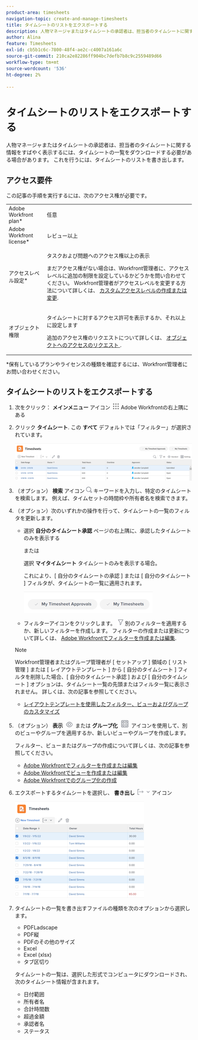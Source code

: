```yaml
---
product-area: timesheets
navigation-topic: create-and-manage-timesheets
title: タイムシートのリストをエクスポートする
description: 人物マネージャまたはタイムシートの承認者は、担当者のタイムシートに関する情報をすばやく表示するには、タイムシートの一覧をダウンロードする必要がある場合があります。 これを行うには、タイムシートのリストを書き出します。
author: Alina
feature: Timesheets
exl-id: cb5b1c6c-7800-48f4-ae2c-c4007a161a6c
source-git-commit: 210ca2e82286ff904bc7defb7b8c9c2559489d66
workflow-type: tm+mt
source-wordcount: '536'
ht-degree: 2%

---
```


# タイムシートのリストをエクスポートする

人物マネージャまたはタイムシートの承認者は、担当者のタイムシートに関する情報をすばやく表示するには、タイムシートの一覧をダウンロードする必要がある場合があります。 これを行うには、タイムシートのリストを書き出します。

## アクセス要件

この記事の手順を実行するには、次のアクセス権が必要です。

<table style="table-layout:auto"> 
 <col> 
 <col> 
 <tbody> 
  <tr> 
   <td role="rowheader">Adobe Workfront plan*</td> 
   <td> <p>任意</p> </td> 
  </tr> 
  <tr> 
   <td role="rowheader">Adobe Workfront license*</td> 
   <td> <p>レビュー以上</p> </td> 
  </tr> 
  <tr> 
   <td role="rowheader">アクセスレベル設定*</td> 
   <td> <p>タスクおよび問題へのアクセス権以上の表示</p> <p>まだアクセス権がない場合は、Workfront管理者に、アクセスレベルに追加の制限を設定しているかどうかを問い合わせてください。 Workfront管理者がアクセスレベルを変更する方法について詳しくは、 <a href="../../administration-and-setup/add-users/configure-and-grant-access/create-modify-access-levels.md" class="MCXref xref">カスタムアクセスレベルの作成または変更</a>.</p> </td> 
  </tr> 
  <tr> 
   <td role="rowheader">オブジェクト権限</td> 
   <td> <p>タイムシートに対するアクセス許可を表示するか、それ以上に設定します</p> <p>追加のアクセス権のリクエストについて詳しくは、 <a href="../../workfront-basics/grant-and-request-access-to-objects/request-access.md" class="MCXref xref">オブジェクトへのアクセスのリクエスト </a>.</p> </td> 
  </tr> 
 </tbody> 
</table>

*保有しているプランやライセンスの種類を確認するには、Workfront管理者にお問い合わせください。

## タイムシートのリストをエクスポートする

1. 次をクリック： **メインメニュー** アイコン ![](assets/main-menu-icon.png) Adobe Workfrontの右上隅にある

1. クリック **タイムシート**. この **すべて** デフォルトでは「フィルター」が選択されています。

   ![](assets/timesheet-list-one-timesheet-selected-nwe-350x70.png)

1. （オプション） **検索** アイコン ![](assets/search-icon.png) キーワードを入力し、特定のタイムシートを検索します。 例えば、タイムセットの時間枠や所有者名を検索できます。

1. （オプション）次のいずれかの操作を行って、タイムシートの一覧のフィルタを更新します。

   * 選択 **自分のタイムシート承認** ページの右上隅に、承認したタイムシートのみを表示する

      または

      選択 **マイタイムシート** タイムシートのみを表示する場合。

      これにより、[ 自分のタイムシートの承認 ] または [ 自分のタイムシート ] フィルタが、タイムシートの一覧に適用されます。

      ![](assets/my-timesheet-approvals-my-timesheets-pills-on-timesheets-list-nwe-350x58.png)

   * フィルターアイコンをクリックします。 ![](assets/filter-nwepng.png) 別のフィルターを適用するか、新しいフィルターを作成します。 フィルターの作成または更新について詳しくは、 [Adobe Workfrontでフィルターを作成または編集](../../reports-and-dashboards/reports/reporting-elements/create-filters.md).
   >[!NOTE]
   >
   >Workfront管理者またはグループ管理者が [ セットアップ ] 領域の [ リスト管理 ] または [ レイアウトテンプレート ] から [ 自分のタイムシート ] フィルタを削除した場合、[ 自分のタイムシート承認 ] および [ 自分のタイムシート ] オプションは、タイムシート一覧の先頭またはフィルタ一覧に表示されません。 詳しくは、次の記事を参照してください。
   * [レイアウトテンプレートを使用したフィルター、ビューおよびグループのカスタマイズ](../../administration-and-setup/customize-workfront/use-layout-templates/customize-fvg-list-controls-layout-template.md)


1. （オプション） **表示** ![](assets/view-icon.png) または **グループ化** ![](assets/grouping.png) アイコンを使用して、別のビューやグループを適用するか、新しいビューやグループを作成します。

   フィルター、ビューまたはグループの作成について詳しくは、次の記事を参照してください。

   * [Adobe Workfrontでフィルターを作成または編集](../../reports-and-dashboards/reports/reporting-elements/create-filters.md)
   * [Adobe Workfrontでビューを作成または編集](../../reports-and-dashboards/reports/reporting-elements/create-edit-views.md)
   * [Adobe Workfrontでのグループ化の作成](../../reports-and-dashboards/reports/reporting-elements/create-groupings.md)

1. エクスポートするタイムシートを選択し、 **書き出し**  ![](assets/export-38x15.png) アイコン

   ![](assets/all-timesheets-list-with-export-button-nwe-350x262.png)

1. タイムシートの一覧を書き出すファイルの種類を次のオプションから選択します。

   * PDFLadscape
   * PDF縦
   * PDFのその他のサイズ
   * Excel
   * Excel (xlsx)
   * タブ区切り

   タイムシートの一覧は、選択した形式でコンピュータにダウンロードされ、次のタイムシート情報が含まれます。

   * 日付範囲
   * 所有者名
   * 合計時間数
   * 超過金額
   * 承認者名
   * ステータス
